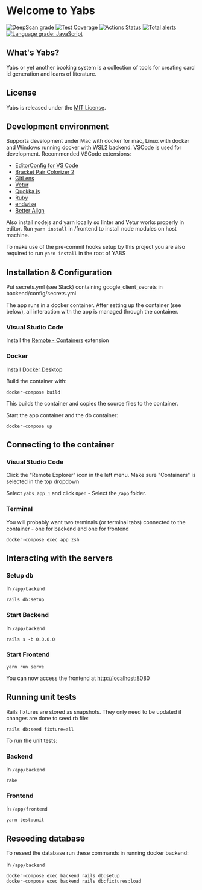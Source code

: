 # Welcome to Yabs

[![DeepScan grade](https://deepscan.io/api/teams/12020/projects/14980/branches/290973/badge/grade.svg)](https://deepscan.io/dashboard#view=project&tid=12020&pid=14980&bid=290973)
[![Test Coverage](https://api.codeclimate.com/v1/badges/d8dce4a40b65883e996b/test_coverage)](https://codeclimate.com/github/itggot-TE4/Yabs/test_coverage)
[![Actions Status](https://github.com/itggot-TE4/Yabs/workflows/Integration/badge.svg)](https://github.com/itggot-TE4/Yabs/actions)
[![Total alerts](https://img.shields.io/lgtm/alerts/g/itggot-TE4/Yabs.svg?logo=lgtm&logoWidth=18)](https://lgtm.com/projects/g/itggot-TE4/Yabs/alerts/)
[![Language grade: JavaScript](https://img.shields.io/lgtm/grade/javascript/g/itggot-TE4/Yabs.svg?logo=lgtm&logoWidth=18)](https://lgtm.com/projects/g/itggot-TE4/Yabs/context:javascript)

## What's Yabs?

Yabs or yet another booking system is a collection of tools for creating card id generation and loans of literature.

## License

Yabs is released under the [MIT License](https://opensource.org/licenses/MIT).

## Development environment

Supports development under Mac with docker for mac, Linux with docker and Windows running docker with WSL2 backend. VSCode is used for development. Recommended VSCode extensions:

- [EditorConfig for VS Code](https://marketplace.visualstudio.com/items?itemName=EditorConfig.EditorConfig)
- [Bracket Pair Colorizer 2](https://marketplace.visualstudio.com/items?itemName=CoenraadS.bracket-pair-colorizer-2)
- [GitLens](https://marketplace.visualstudio.com/items?itemName=eamodio.gitlens)
- [Vetur](https://marketplace.visualstudio.com/items?itemName=octref.vetur)
- [Quokka.js](https://marketplace.visualstudio.com/items?itemName=WallabyJs.quokka-vscode)
- [Ruby](https://marketplace.visualstudio.com/items?itemName=rebornix.ruby)
- [endwise](https://marketplace.visualstudio.com/items?itemName=kaiwood.endwise)
- [Better Align](https://marketplace.visualstudio.com/items?itemName=wwm.better-align)

Also install nodejs and yarn locally so linter and Vetur works properly in editor. Run `yarn install` in /frontend to install node modules on host machine.

To make use of the pre-commit hooks setup by this project you are also required to run `yarn install` in the root of YABS

## Installation & Configuration

Put secrets.yml (see Slack) containing google_client_secrets in backend/config/secrets.yml

The app runs in a docker container. After setting up the container (see below), all interaction with the app is managed through the container.
### Visual Studio Code

Install the [Remote - Containers](https://marketplace.visualstudio.com/items?itemName=ms-vscode-remote.remote-containers) extension

### Docker

Install [Docker Desktop](https://www.docker.com/products/docker-desktop)

Build the container with:

```console
docker-compose build
```

This builds the container and copies the source files to the container.

Start the app container and the db container:

```console
docker-compose up
```

## Connecting to the container

### Visual Studio Code

Click the "Remote Explorer" icon in the left menu.
Make sure "Containers" is selected in the top dropdown

Select `yabs_app_1` and click `Open` - Select the `/app` folder.

### Terminal

You will probably want two terminals (or terminal tabs) connected to the container - one for backend and one for frontend

```console
docker-compose exec app zsh
```

## Interacting with the servers

### Setup db

In `/app/backend`

```console
rails db:setup
```

### Start Backend
In `/app/backend`


```console
rails s -b 0.0.0.0
```
### Start Frontend

```console
yarn run serve
```

You can now access the frontend at [http://localhost:8080](http://localhost:8080)
## Running unit tests

Rails fixtures are stored as snapshots. They only need to be updated if changes are done to seed.rb file:

```console
rails db:seed fixture=all
```

To run the unit tests:
### Backend

In `/app/backend`

```console
rake
```
### Frontend

In `/app/frontend`

```console
yarn test:unit
```

## Reseeding database

To reseed the database run these commands in running docker backend:

In `/app/backend`

``` console
docker-compose exec backend rails db:setup
docker-compose exec backend rails db:fixtures:load
```
